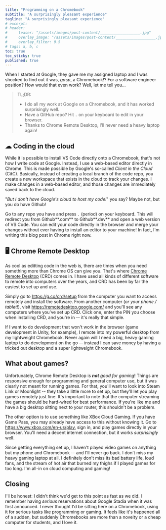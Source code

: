 ```yaml
---
title: "Programming on a Chromebook"
subtitle: "A surprisingly pleasant experience"
tagline: "A surprisingly pleasant experience"
# excerpt: 
# header:
#     teaser: "/assets/images/post-content/__________________.jpg"
#     overlay_image: "/assets/images/post-content/__________________.jpg"
#     overlay_filter: 0.5
# tags: a, b, c
toc: true
toc_sticky: true
published: true
---
```


When I started at Google, they gave me my assigned laptop and I was shocked to find out it was, *gasp*, a Chromebook!?  For a software engineer position?  How would that even work?  Well, let me tell you...

> TL;DR:
> - I do all my work at Google on a Chromebook, and it has worked surprisingly well.
> - Have a GitHub repo?  Hit `.` on your keyboard to edit in your browser.
> - Thanks to Chrome Remote Desktop, I'll never need a heavy laptop again!

## ☁ Coding in the cloud

While it is possible to install VS Code directly onto a Chromebook, that's not how I write code at Google.  Instead, I use a web-based editor directly in Chrome.  This is made possible by Google's so-called *Client in the Cloud* (CitC).  Basically, instead of creating a local branch of the code repo, you create a new workspace that exists in the cloud to track your changes.  I make changes in a web-based editor, and those changes are immediately saved back to the cloud.

"*But I don't have Google's cloud to host my code!*" you say?  Maybe not, but you do have Github!

Go to any repo you have and press `.` (period) on your keyboard.  This will redirect you from Github**.com** to Github**.dev** and open a web version of VS Code.  You can edit your code directly in the browser and merge your changes without ever having to install an editor to your machine!  In fact, I'm writing this blog post in Chrome right now.

## 🖥 Chrome Remote Desktop

As cool as editting code in the web is, there are times when you need something more than Chrome OS can give you.  That's where [Chrome Remote Desktop](https://remotedesktop.google.com/) (CRD) comes in.  I have used all kinds of different software to remote into computers over the years, and CRD has been by far the easiest to set up and use.

Simply go to https://g.co/crd/setup from the computer you want to access remotely and install the software.  From another computer (*or your phone / tablet!*), visit https://remotedesktop.google.com/ and you'll see any computers where you've set up CRD.  Click one, enter the PIN you choose when installing CRD, and you're in -- it's really that simple.

If I want to do development that won't work in the browser (game development in Unity, for example), I remote into my powerful desktop from my lightweight Chromebook.  Never again will I need a big, heavy gaming laptop to do development on the go -- instead I can save money by having a tricked out desktop and a super lightweight Chromebook.

## What about games?

Unfortunately, Chrome Remote Desktop is *__not__ good for gaming*!  Things are responsive enough for programming and general computer use, but it was clearly not meant for running games.  For that, you'll want to look into Steam Link or Moonlight -- they take a little more to set up, but they'll let you play games remotely just fine.  It's important to note that the computer streaming the games should be hard-wired for best performance.  If you're like me and have a big desktop sitting next to your router, this shouldn't be a problem.

The other option is to use something like XBox Cloud Gaming.  If you have Game Pass, you may already have access to this without knowing it.  Go to https://www.xbox.com/en-us/play, sign in, and play games directly in your browser.  You'll need a decent internet connection, but it works *surprisingly* well.

Since getting everything set up, I haven't played video games on anything but my phone and Chromebook -- and I'll never go back.  I don't miss my heavy gaming laptop at all.  I definitely don't miss its bad battery life, loud fans, and the stream of hot air that burned my thighs if I played games for too long.  I'm all-in on cloud computing and gaming!

## Closing

I'll be honest: I didn't think we'd get to this point as fast as we did.  I remember having *serious* reservations about Google Stadia when it was first announced.  I never thought I'd be sitting here on a Chromebook, using it for serious tasks like programming or gaming.  It feels like it's happened all of a sudden, but suddenly Chromebooks are more than a novelty or a cheap computer for students, and I love it.